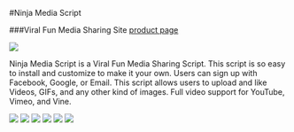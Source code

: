 #Ninja Media Script

###Viral Fun Media Sharing Site [product page](http://codecanyon.net/item/ninja-media-script/6822888)

<img src="http://1.s3.envato.com/files/84197687/inline-preview.jpg" />

Ninja Media Script is a Viral Fun Media Sharing Script. This script is so easy to install and customize to make it your own. Users can sign up with Facebook, Google, or Email. This script allows users to upload and like Videos, GIFs, and any other kind of images. Full video support for YouTube, Vimeo, and Vine.

<img src="http://3.s3.envato.com/files/84197710/previews/01_preview01.jpg" />
<img src="http://1.s3.envato.com/files/84197710/previews/02_preview02.jpg" />
<img src="http://3.s3.envato.com/files/84197710/previews/03_preview03.jpg" />
<img src="http://3.s3.envato.com/files/84197710/previews/05_preview05.jpg" />
<img src="http://0.s3.envato.com/files/84197710/previews/06_preview06.jpg" />
<img src="http://2.s3.envato.com/files/84197710/previews/04_preview04.jpg" />

